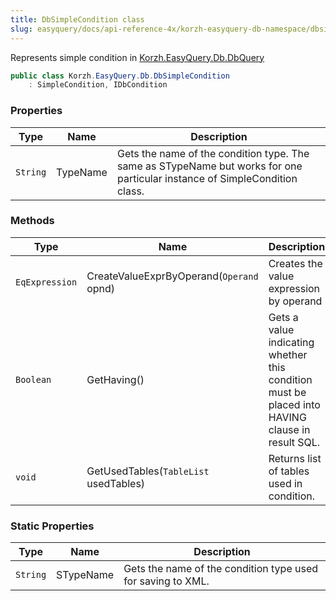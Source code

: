 ```yaml
---
title: DbSimpleCondition class
slug: easyquery/docs/api-reference-4x/korzh-easyquery-db-namespace/dbsimplecondition-class
---
```



Represents simple condition in [Korzh.EasyQuery.Db.DbQuery](/api-reference-4x/korzh-easyquery-db-namespace/dbquery-class)
```csharp
public class Korzh.EasyQuery.Db.DbSimpleCondition
    : SimpleCondition, IDbCondition

```

### Properties

| Type | Name | Description | 
| --- | --- | --- | 
| `String` | TypeName | Gets the name of the condition type.  The same as STypeName but works for one particular instance of SimpleCondition class. | 


### Methods

| Type | Name | Description | 
| --- | --- | --- | 
| `EqExpression` | CreateValueExprByOperand(`Operand` opnd) | Creates the value expression by operand | 
| `Boolean` | GetHaving() | Gets a value indicating whether this condition must be placed into HAVING clause in result SQL. | 
| `void` | GetUsedTables(`TableList` usedTables) | Returns list of tables used in condition. | 


### Static Properties

| Type | Name | Description | 
| --- | --- | --- | 
| `String` | STypeName | Gets the name of the condition type used for saving to XML. |